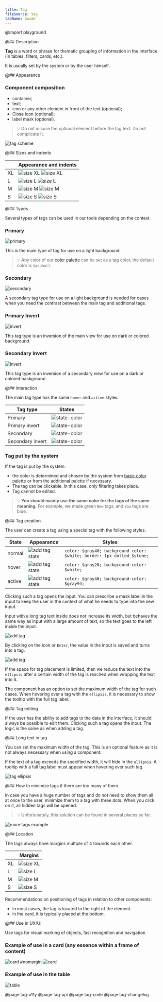 ```yaml
---
title: Tag
fileSource: tag
tabName: Guide
---
```


@import playground

@## Description

**Tag** is a word or phrase for thematic grouping of information in the interface (in tables, filters, cards, etc.).

It is usually set by the system or by the user himself.

@## Appearance

### Component composition

- container;
- text;
- icon or any other element in front of the text (optional);
- Close icon (optional);
- label mask (optional).

> 💡 Do not misuse the optional element before the tag text. Do not complicate it.

![tag scheme](static/tag-scheme.png)

@## Sizes and indents

|     | Appearance and indents                                             |
| --- | ------------------------------------------------------------------ |
| XL  | ![size XL](static/@1xtag-XL.png) ![size XL](static/@1xtag2-XL.png) |
| L   | ![size L](static/tag-L.png) ![size L](static/@1xtag2-L.png)        |
| M   | ![size M](static/tag-M.png) ![size M](static/@1xtag2-M.png)        |
| S   | ![size S](static/tag-S.png) ![size S](static/@1xtag2-S.png)        |

@## Types

Several types of tags can be used in our tools depending on the context.

### Primary

![primary](static/primary.png)

This is the main type of tag for use on a light background.

> 💡 Any color of our [color palette](/style/color/) can be set as a tag color, the default color is `$asphalt`.

### Secondary

![secondary](static/secondary.png)

A secondary tag type for use on a light background is needed for cases when you need the contrast between the main tag and additional tags.

### Primary Invert

![invert](static/primary-invert.png)

This tag type is an inversion of the main view for use on dark or colored background.

### Secondary Invert

![invert](static/secondary-invert.png)

This tag type is an inversion of a secondary view for use on a dark or colored background.

@## Interaction

The main tag type has the same `hover` and `active` styles.

| Tag type         | States                                                |
| ---------------- | ----------------------------------------------------- |
| Primary          | ![state-color](static/@1xdefault-color-example.png)   |
| Primary invert   | ![state-color](static/@1xinvert-states.png)           |
| Secondary        | ![state-color](static/@1xsecondary-states.png)        |
| Secondary invert | ![state-color](static/@1xsecondary-invert-states.png) |

### Tag put by the system

If the tag is put by the system:

- the color is determined and chosen by the system from [basic color palette](/style/color/) or from the additional palette if necessary.
- The tag can be clickable. In this case, only filtering takes place.
- Tag cannot be edited.

> 💡 **You should mainly use the same color for the tags of the same meaning.** For example, we made green `New` tags, and `You` tags are blue.

@## Tag creation

The user can create a tag using a special tag with the following styles.

| State  | Appearance                          | Styles                                                                 |
| ------ | ----------------------------------- | ---------------------------------------------------------------------- |
| normal | ![add tag state](static/normal.png) | `color: $gray40; background-color: $white; border: 1px dotted $stone;` |
| hover  | ![add tag state](static/hover.png)  | `color: $gray20; background-color: $white;`                            |
| active | ![add tag state](static/active.png) | `color: $gray40; background-color: $gray94;`                           |

Clicking such a tag opens the input. You can prescribe a mask label in the input to keep the user in the context of what he needs to type into the new input.

Input with a long tag text inside does not increase its width, but behaves the same way as input with a large amount of text, so the text goes to the left inside the input.

![add tag](static/add-input-L.png)

By clicking on the icon or `Enter`, the value in the input is saved and turns into a tag.

![add tag](static/add-loading-L.png)

If the space for tag placement is limited, then we reduce the text into the `ellipsis` after a certain width of the tag is reached when wrapping the text into it.

The component has an option to set the maximum width of the tag for such cases. When hovering over a tag with the `ellipsis`, it is necessary to show the tooltip with the full tag label.

@## Tag editing

If the user has the ability to add tags to the data in the interface, it should always be possible to edit them. Clicking such a tag opens the input. The logic is the same as when adding a tag.

@## Long text in tag

You can set the maximum width of the tag. This is an optional feature as it is not always necessary when using a component.

If the text of a tag exceeds the specified width, it will hide in the `ellipsis`. A tooltip with a full tag label must appear when hovering over such tag.

![tag ellipsis](static/ellipsis.png)

@## How to minimize tags if there are too many of them

In case you have a huge number of tags and do not need to show them all at once to the user, minimize them to a tag with three dots. When you click on it, all hidden tags will be opened.

> 💡 Unfortunately, this solution can be found in several places so far.

![more tags example](static/more-tags.png)

@## Location

The tags always have margins multiple of 4 towards each other.

|     | Margins                                  |
| --- | ---------------------------------------- |
| XL  | ![size XL](static/@1xtag-margins-XL.png) |
| L   | ![size L](static/@1xtag-margins-L.png)   |
| M   | ![size M](static/@1xtag-margins-M.png)   |
| S   | ![size S](static/@1xtag-margins-S.png)   |

Recommendations on positioning of tags in relation to other components:

- In most cases, the tag is located to the right of the element.
- In the card, it is typically placed at the bottom.

@## Use in UX/UI

Use tags for visual marking of objects, fast recognition and navigation.

### Example of use in a card (any essence within a frame of content)

![card #nomargin](static/@1xtag-card.png)
![card](static/@1xtag-card-2-pic.png)

### Example of use in the table

![table](static/@1xtag-table-pic.png)

@page tag-a11y
@page tag-api
@page tag-code
@page tag-changelog
